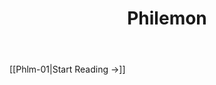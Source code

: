 ﻿---
title: Philemon
description: 
permalink: 
aliases:
  - Philemon
tags: 
draft:
date:
---

[[Phlm-01|Start Reading →]]
